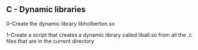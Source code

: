 ## C - Dynamic libraries  
  
0-Create the dynamic library libholberton.so  
  
1-Create a script that creates a dynamic library called liball.so from all the .c files that are in the current directory  
